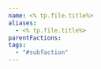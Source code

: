 ```yaml
---
name: <% tp.file.title%>
aliases:
  - <% tp.file.title%>
parentFactions: 
tags:
  - "#subfaction"
---
```

